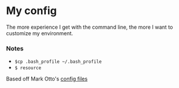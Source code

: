 # My config

The more experience I get with the command line, the more I want to customize my environment.


### Notes
* `$cp .bash_profile ~/.bash_profile`
* `$ resource`

Based off Mark Otto's [config files](https://github.com/mdo/config)